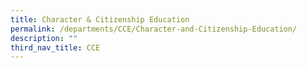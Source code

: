 ```yaml
---
title: Character & Citizenship Education
permalink: /departments/CCE/Character-and-Citizenship-Education/
description: ""
third_nav_title: CCE
---
```

